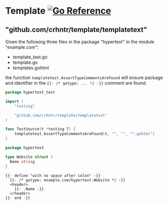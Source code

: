 # Template [![Go Reference](https://pkg.go.dev/badge/github.com/crhntr/template.svg)](https://pkg.go.dev/github.com/crhntr/template)


## "github.com/crhntr/template/templatetext"
Given the following three files in the package "hypertext" in the module "example.com":
- template_test.go
- template.go
- templates.gohtml

the function `templatetest.AssertTypeCommentsAreFound` will ensure package and identifier in the `{{- /* gotype: ... */ -}}` comment are found.

```go
package hypertext_test

import (
	"testing"

	"github.com/crhntr/template/templatetest"
)

func TestSource(t *testing.T) {
	templatetest.AssertTypeCommentsAreFound(t, "", "", "*.gohtml")
}
```

```go
package hypertext

type Website struct {
  Name string
}
```

```
{{- define "with no space after colon" -}}
  {{- /* gotype: example.com/hypertext.Website */ -}}
  <header>
    {{- .Name -}}
  </header>
{{- end -}}
```
